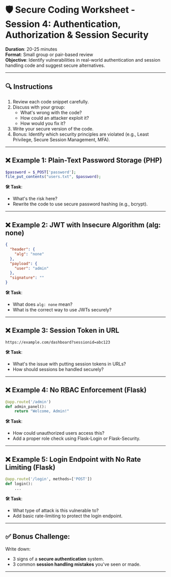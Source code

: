 # 🛡️ Secure Coding Worksheet - Session 4: Authentication, Authorization & Session Security

**Duration**: 20-25 minutes  
**Format**: Small group or pair-based review  
**Objective**: Identify vulnerabilities in real-world authentication and session handling code and suggest secure alternatives.

---

## 🔍 Instructions

1. Review each code snippet carefully.
2. Discuss with your group:
   - What's wrong with the code?
   - How could an attacker exploit it?
   - How would you fix it?
3. Write your secure version of the code.
4. Bonus: Identify which security principles are violated (e.g., Least Privilege, Secure Session Management, MFA).

---

## ❌ Example 1: Plain-Text Password Storage (PHP)

```php
$password = $_POST['password'];
file_put_contents("users.txt", $password);
```

**🛠️ Task**:  
- What's the risk here?
- Rewrite the code to use secure password hashing (e.g., bcrypt).

---

## ❌ Example 2: JWT with Insecure Algorithm (alg: none)

```json
{
  "header": {
    "alg": "none"
  },
  "payload": {
    "user": "admin"
  },
  "signature": ""
}
```

**🛠️ Task**:  
- What does `alg: none` mean?
- What is the correct way to use JWTs securely?

---

## ❌ Example 3: Session Token in URL

```
https://example.com/dashboard?sessionid=abc123
```

**🛠️ Task**:  
- What's the issue with putting session tokens in URLs?
- How should sessions be handled securely?

---

## ❌ Example 4: No RBAC Enforcement (Flask)

```python
@app.route('/admin')
def admin_panel():
    return "Welcome, Admin!"
```

**🛠️ Task**:  
- How could unauthorized users access this?
- Add a proper role check using Flask-Login or Flask-Security.

---

## ❌ Example 5: Login Endpoint with No Rate Limiting (Flask)

```python
@app.route('/login', methods=['POST'])
def login():
    ...
```

**🛠️ Task**:  
- What type of attack is this vulnerable to?
- Add basic rate-limiting to protect the login endpoint.

---

## ✅ Bonus Challenge:

Write down:
- 3 signs of a **secure authentication** system.
- 3 common **session handling mistakes** you've seen or made.

---
